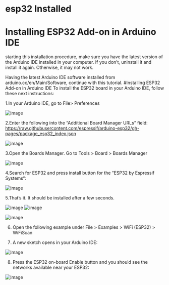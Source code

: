 # esp32 Installed
# Installing ESP32 Add-on in Arduino IDE

starting this installation procedure, make sure you have the latest version of the Arduino IDE installed in your computer. If you don’t, uninstall it and install it again. Otherwise, it may not work.

Having the latest Arduino IDE software installed from arduino.cc/en/Main/Software, continue with this tutorial.
#Installing ESP32 Add-on in Arduino IDE
To install the ESP32 board in your Arduino IDE, follow these next instructions:

1.In your Arduino IDE, go to File> Preferences

![image](https://user-images.githubusercontent.com/107868423/182033190-fd97c84f-3f7c-40ed-9301-12cf7ceda4ce.png)

2.Enter the following into the “Additional Board Manager URLs” field:
https://raw.githubusercontent.com/espressif/arduino-esp32/gh-pages/package_esp32_index.json

![image](https://user-images.githubusercontent.com/107868423/182033229-c4a6c9f5-e8d5-494b-a79e-b07a3d4b9b21.png)

3.Open the Boards Manager. Go to Tools > Board > Boards Manager

![image](https://user-images.githubusercontent.com/107868423/182033240-6b90231f-67d8-4472-8144-081b039af3c3.png)

4.Search for ESP32 and press install button for the “ESP32 by Espressif Systems“:


![image](https://user-images.githubusercontent.com/107868423/182033249-974df01a-ee5f-4b66-86c0-aa7f8e00d235.png)

5.That’s it. It should be installed after a few seconds.


![image](https://user-images.githubusercontent.com/107868423/182033262-c1c8c1ed-e581-4dbb-8409-885631b9541c.png)
![image](https://user-images.githubusercontent.com/107868423/182033271-6ab3b60f-2718-486d-b71e-cf0599143acd.png)

![image](https://user-images.githubusercontent.com/107868423/182033275-dd38475f-e5cb-4f35-934f-58de3e34e1da.png)

6. Open the following example under File > Examples > WiFi (ESP32) > WiFiScan

7. A new sketch opens in your Arduino IDE:

![image](https://user-images.githubusercontent.com/107868423/182033305-512a4996-75b5-4a4a-9619-a0692a80d797.png)


8. Press the ESP32 on-board Enable button and you should see the networks available near your ESP32:


![image](https://user-images.githubusercontent.com/107868423/182033347-3637d239-9ee2-45f7-ba41-5e715262bdc7.png)







